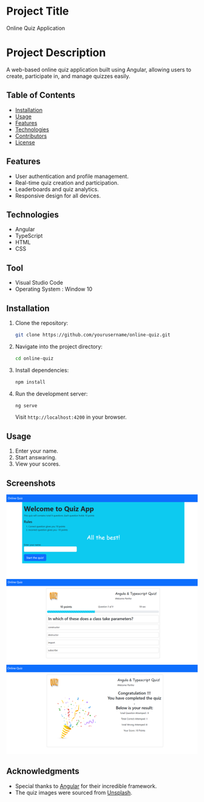 
# Project Title
 Online Quiz Application
# Project Description
A web-based online quiz application built using Angular, allowing users to create, participate in, and manage quizzes easily.

## Table of Contents
- [Installation](#installation)
- [Usage](#usage)
- [Features](#features)
- [Technologies](#technologies)
- [Contributors](#contributors)
- [License](#license)

## Features
- User authentication and profile management.
- Real-time quiz creation and participation.
- Leaderboards and quiz analytics.
- Responsive design for all devices.
## Technologies
- Angular
- TypeScript
- HTML
- CSS
## Tool
- Visual Studio Code
- Operating System : Window 10 
## Installation
1. Clone the repository:
   ```bash
   git clone https://github.com/yourusername/online-quiz.git
   ```
2. Navigate into the project directory:
   ```bash
   cd online-quiz
   ```
3. Install dependencies:
   ```bash
   npm install
   ```
4. Run the development server:
   ```bash
   ng serve
   ```
   Visit `http://localhost:4200` in your browser.
## Usage
1. Enter your name.
2. Start answaring.
3. View your scores.
## Screenshots
![Quiz Dashboard](https://github.com/ParthasarathiSwain/OnlineQuiz-Angular/blob/main/img/1.PNG)
![Quiz Questions](img/2.png)
![Quiz Results](img/3.png)

## Acknowledgments
- Special thanks to [Angular](https://angular.io) for their incredible framework.
- The quiz images were sourced from [Unsplash](https://unsplash.com).





